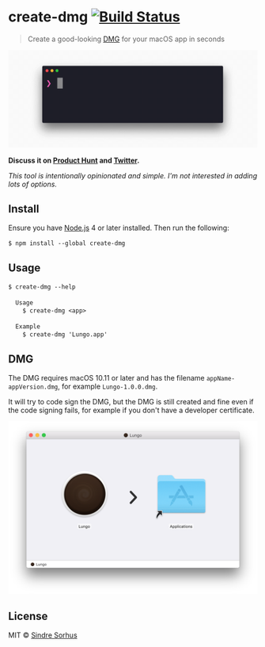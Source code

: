# create-dmg [![Build Status](https://travis-ci.org/sindresorhus/create-dmg.svg?branch=master)](https://travis-ci.org/sindresorhus/create-dmg)

> Create a good-looking [DMG](https://en.m.wikipedia.org/wiki/Apple_Disk_Image) for your macOS app in seconds

<img src="screenshot-cli.gif" width="998">

**Discuss it on [Product Hunt](https://www.producthunt.com/posts/create-dmg) and [Twitter](https://twitter.com/sindresorhus/status/846416556754010112).**

*This tool is intentionally opinionated and simple. I'm not interested in adding lots of options.*


## Install

Ensure you have [Node.js](https://nodejs.org) 4 or later installed. Then run the following:

```
$ npm install --global create-dmg
```


## Usage

```
$ create-dmg --help

  Usage
    $ create-dmg <app>

  Example
    $ create-dmg 'Lungo.app'
```


## DMG

The DMG requires macOS 10.11 or later and has the filename `appName-appVersion.dmg`, for example `Lungo-1.0.0.dmg`.

It will try to code sign the DMG, but the DMG is still created and fine even if the code signing fails, for example if you don't have a developer certificate.

<img src="screenshot-dmg.png" width="772">


## License

MIT © [Sindre Sorhus](https://sindresorhus.com)
